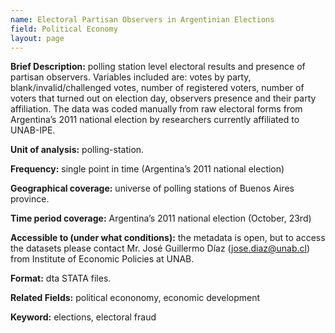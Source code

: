 ```yaml
---
name: Electoral Partisan Observers in Argentinian Elections
field: Political Economy
layout: page
---
```


**Brief Description:** polling station level electoral results and presence of partisan observers. Variables included are: votes by party, blank/invalid/challenged votes, number of registered voters, number of voters that turned out on election day, observers presence and their party affiliation. The data was coded manually from raw electoral forms from Argentina’s 2011 national election by researchers currently affiliated to UNAB-IPE. 

**Unit of analysis:** polling-station.

**Frequency:** single point in time (Argentina’s 2011 national election)

**Geographical coverage:** universe of polling stations of Buenos Aires province.

**Time period coverage:** Argentina’s 2011 national election (October, 23rd)

**Accessible to (under what conditions):** the metadata is open, but to access the datasets please contact Mr. José Guillermo Díaz (jose.diaz@unab.cl) from Institute of Economic Policies at UNAB. 

**Format:** dta STATA files.

**Related Fields:** political econonomy, economic development

**Keyword:** elections, electoral fraud
